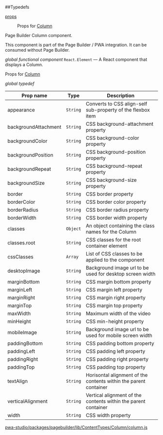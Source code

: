 ##Typedefs

<dl>
<dt><a href="#props">props</a></dt>
<dd>

Props for [Column](#Column)

</dd>
</dl>


Page Builder Column component.

This component is part of the Page Builder / PWA integration. It can be consumed without Page Builder.

*global* *functional component*
`React.Element` — A React component that displays a Column.

Props for [Column](#Column)

*global* *typedef*

| Prop name | Type | Description |
| --- | --- | --- |
| appearance | `String` | Converts to CSS align-self sub-property of the flexbox item |
| backgroundAttachment | `String` | CSS background-attachment property |
| backgroundColor | `String` | CSS background-color property |
| backgroundPosition | `String` | CSS background-position property |
| backgroundRepeat | `String` | CSS background-repeat property |
| backgroundSize | `String` | CSS background-size property |
| border | `String` | CSS border property |
| borderColor | `String` | CSS border color property |
| borderRadius | `String` | CSS border radius property |
| borderWidth | `String` | CSS border width property |
| classes | `Object` | An object containing the class names for the Column |
| classes.root | `String` | CSS classes for the root container element |
| cssClasses | `Array` | List of CSS classes to be applied to the component |
| desktopImage | `String` | Background image url to be used for desktop screen width |
| marginBottom | `String` | CSS margin bottom property |
| marginLeft | `String` | CSS margin left property |
| marginRight | `String` | CSS margin right property |
| marginTop | `String` | CSS margin top property |
| maxWidth | `String` | Maximum width of the video |
| minHeight | `String` | CSS min-height property |
| mobileImage | `String` | Background image url to be used for mobile screen width |
| paddingBottom | `String` | CSS padding bottom property |
| paddingLeft | `String` | CSS padding left property |
| paddingRight | `String` | CSS padding right property |
| paddingTop | `String` | CSS padding top property |
| textAlign | `String` | Horisontal alignment of the contents within the parent container |
| verticalAlignment | `String` | Vertical alignment of the contents within the parent container |
| width | `String` | CSS width property |



[pwa-studio/packages/pagebuilder/lib/ContentTypes/Column/column.js](https://github.com/magento/pwa-studio/blob/develop/packages/pagebuilder/lib/ContentTypes/Column/column.js)